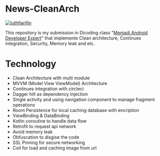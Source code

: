 # News-CleanArch

[![luthfiarifin](https://circleci.com/gh/luthfiarifin/News-CleanArch.svg?style=svg)](https://circleci.com/gh/luthfiarifin/News-CleanArch)

This repository is my submission in Dicoding class "[Menjadi Android Developer Expert](https://www.dicoding.com/academies/165)" that implements Clean architecture, Continues integration, Security, Memory leak and etc.

# Technology
- Clean Architecture with multi module
- MVVM (Model View ViewModel) Architecture
- Continues integration with circleci
- Dagger hilt as dependency injection
- Single activity and using navigation component to manage fragment operations
- Room Persistence for local caching database with encription
- ViewBinding & DataBinding
- Kotlin coroutine to handle data flow
- Retrofit to request api network
- Avoid memory leak
- Obfuscation to disgise the code
- SSL Pinning for secure networking
- Coil for load and caching image from url
